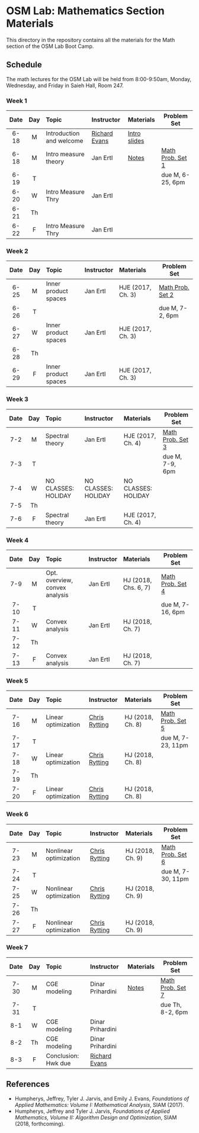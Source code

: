 # OSM Lab: Mathematics Section Materials

This directory in the repository contains all the materials for the Math section of the OSM Lab Boot Camp.

## Schedule

The math lectures for the OSM Lab will be held from 8:00-9:50am, Monday, Wednesday, and Friday in Saieh Hall, Room 247.

### Week 1

| Date | Day | Topic | Instructor | Materials | Problem Set |
|:---:|:---:|:--- |:--- |:--- | --- |
6-18  | M  | Introduction and welcome | [Richard Evans](https://sites.google.com/site/rickecon/) | [Intro slides](https://github.com/OpenSourceMacro/BootCamp2018/blob/master/Intro/Intro_BootCamp.pdf) |  |
6-18 | M  | Intro measure theory | Jan Ertl | [Notes](https://github.com/OpenSourceMacro/BootCamp2018/blob/master/Math/Wk1_Measure/introduction-measure-theory.pdf) | [Math Prob. Set 1](https://github.com/OpenSourceMacro/BootCamp2018/blob/master/Math/Wk1_Measure/Measure_probset.pdf)  |
6-19  | T  |                      |          |  | due M, 6-25, 6pm |
6-20  | W  | Intro Measure Thry | Jan Ertl |          |  |
6-21  | Th |                    |          |          |  |
6-22  | F  | Intro Measure Thry | Jan Ertl |          |  |

### Week 2

| Date | Day | Topic | Instructor | Materials | Problem Set |
|:---:|:---:|:--- |:--- |:--- | --- |
6-25  | M   | Inner product spaces | Jan Ertl | HJE (2017, Ch. 3) | [Math Prob. Set 2](https://github.com/OpenSourceMacro/BootCamp2018/blob/master/Math/Wk2_InProd/ips-probset.pdf) |
6-26  | T   |                      |          |                   | due M, 7-2, 6pm  |
6-27  | W   | Inner product spaces | Jan Ertl | HJE (2017, Ch. 3) |                  |
6-28  | Th  |                      |          |                   |                  |
6-29  | F   | Inner product spaces | Jan Ertl | HJE (2017, Ch. 3) |                  |

### Week 3

| Date | Day | Topic | Instructor | Materials | Problem Set |
|:---:|:---:|:--- |:--- |:--- | --- |
7-2 | M   | Spectral theory  | Jan Ertl | HJE (2017, Ch. 4) | [Math Prob. Set 3](https://github.com/OpenSourceMacro/BootCamp2018/blob/master/Math/Wk3_Spct/specthry-probset.pdf) |
7-3 | T   |                  |          |                   | due M, 7-9, 6pm  |
7-4 | W   | NO CLASSES: HOLIDAY | NO CLASSES: HOLIDAY | NO CLASSES: HOLIDAY |  |
7-5 | Th  |               |             |     |  |
7-6 | F   | Spectral theory     | Jan Ertl | HJE (2017, Ch. 4) |  |

### Week 4

| Date | Day | Topic | Instructor | Materials | Problem Set |
|:---:|:---:|:--- |:--- |:--- | --- |
7-9  | M  | Opt. overview, convex analysis | Jan Ertl | HJ (2018, Chs. 6, 7) | [Math Prob. Set 4](https://github.com/OpenSourceMacro/BootCamp2018/blob/master/Math/Wk4_ConOpt/conopt-probset.pdf)  |
7-10 | T  |                                |          |                      | due M, 7-16, 6pm  |
7-11 | W  | Convex analysis | Jan Ertl | HJ (2018, Ch. 7) |  |
7-12 | Th |                 |          |                  |  |
7-13 | F  | Convex analysis | Jan Ertl | HJ (2018, Ch. 7) |  |

### Week 5

| Date | Day | Topic | Instructor | Materials | Problem Set |
|:---:|:---:|:--- |:--- |:--- | --- |
7-16 | M  | Linear optimization | [Chris Rytting](https://chrisrytting.com/) | HJ (2018, Ch. 8) | [Math Prob. Set 5](https://github.com/OpenSourceMacro/BootCamp2018/blob/master/Math/Wk5_LinProgr/LinProgr_probset.pdf)  |
7-17 | T  |                     |  |                  | due M, 7-23, 11pm  |
7-18 | W  | Linear optimization | [Chris Rytting](https://chrisrytting.com/) | HJ (2018, Ch. 8) |  |
7-19 | Th |                     |  |                  |  |
7-20 | F  | Linear optimization | [Chris Rytting](https://chrisrytting.com/) | HJ (2018, Ch. 8) |  |

### Week 6

| Date | Day | Topic | Instructor | Materials | Problem Set |
|:---:|:---:|:--- |:--- |:--- | --- |
7-23 | M  | Nonlinear optimization | [Chris Rytting](https://chrisrytting.com/) | HJ (2018, Ch. 9) | [Math Prob. Set 6](https://github.com/OpenSourceMacro/BootCamp2018/blob/master/Math/Wk6_Unconstr/Unconstr_probset.pdf)  |
7-24 | T  |                        |  |                  | due M, 7-30, 11pm  |
7-25 | W  | Nonlinear optimization | [Chris Rytting](https://chrisrytting.com/) | HJ (2018, Ch. 9) |  |
7-26 | Th |                        |  |                  |  |
7-27 | F  | Nonlinear optimization | [Chris Rytting](https://chrisrytting.com/) | HJ (2018, Ch. 9) |  |

### Week 7

| Date | Day | Topic | Instructor | Materials | Problem Set |
|:---:|:---:|:--- |:--- |:--- | --- |
7-30 | M   | CGE modeling | Dinar Prihardini | [Notes](https://github.com/OpenSourceMacro/BootCamp2018/tree/master/Econ/Wk7_CGE) | [Math Prob. Set 7](https://github.com/OpenSourceMacro/BootCamp2018/blob/master/Econ/Wk7_CGE/CGE_probset.pdf) |
7-31 | T   |              |                  |  | due Th, 8-2, 6pm  |
8-1  | W   | CGE modeling | Dinar Prihardini |  |                  |
8-2  | Th  | CGE modeling | Dinar Prihardini |  |                  |
8-3  | F   | Conclusion: Hwk due | [Richard Evans](https://sites.google.com/site/rickecon/) |  |  |


## References

* Humpherys, Jeffrey, Tyler J. Jarvis, and Emily J. Evans, *Foundations of Applied Mathematics: Volume I: Mathematical Analysis*, SIAM (2017).
* Humpherys, Jeffrey and Tyler J. Jarvis, *Foundations of Applied Mathematics, Volume II: Algorithm Design and Optimization*, SIAM (2018, forthcoming).

